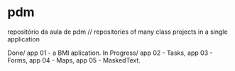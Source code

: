 # pdm
repositório da aula de pdm // repositories of many class projects in a single application

Done/ app 01 - a BMI aplication.
In Progress/ app 02 - Tasks, app 03 - Forms, app 04 - Maps, app 05 - MaskedText.
